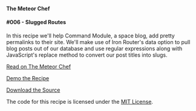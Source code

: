 #### The Meteor Chef
#### \#006 - Slugged Routes

In this recipe we'll help Command Module, a space blog, add pretty permalinks to their site. We'll make use of Iron Router's data option to pull blog posts out of our database and use regular expressions along with JavaScript's replace method to convert our post titles into slugs.


[Read on The Meteor Chef](http://themeteorchef.com/recipes/slugged-routes)  

[Demo the Recipe](http://tmc-006-demo.meteor.com)  

[Download the Source](https://github.com/themeteorchef/slugged-routes/archive/master.zip)

The code for this recipe is licensed under the [MIT License](http://opensource.org/licenses/MIT).
